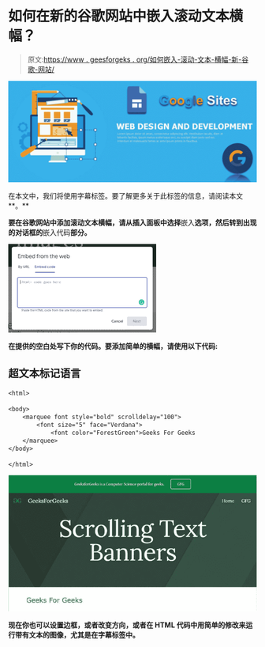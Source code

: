 # 如何在新的谷歌网站中嵌入滚动文本横幅？

> 原文:[https://www . geesforgeks . org/如何嵌入-滚动-文本-横幅-新-谷歌-网站/](https://www.geeksforgeeks.org/how-to-embed-scrolling-text-banners-in-new-google-sites/)

![](img/f0cc3d82f889693de178f574498200f6.png)

在本文中，我们将使用字幕标签。要了解更多关于此标签的信息，请阅读本文[](https://www.geeksforgeeks.org/html-marquee-tag/#:~:text=HTML%20%7C%20tag,-Last%20Updated%3A%2019&text=The%20tag%20in%20HTML,marquee%20element%20comes%20in%20pairs.)**。**

**要在谷歌网站中添加滚动文本横幅，请从插入面板中选择**嵌入**选项，然后转到出现的对话框的**嵌入代码**部分。**

**![](img/bd1a16915bc2c896cc5031dcf11b8aa8.png)**

**在提供的空白处写下你的代码。要添加简单的横幅，请使用以下代码:**

## **超文本标记语言**

```
<html>

<body>
    <marquee font style="bold" scrolldelay="100">
        <font size="5" face="Verdana">
            <font color="ForestGreen">Geeks For Geeks
    </marquee>
</body>

</html>
```

**![](img/bd33ccbddadf5dfe8c12ec61471b533a.png)**

**现在你也可以设置边框，或者改变方向，或者在 HTML 代码中用简单的修改来运行带有文本的图像，尤其是在字幕标签中。**